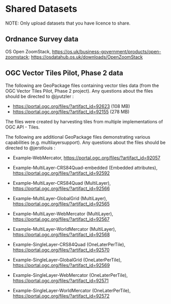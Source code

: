 # Shared Datasets

NOTE: Only upload datasets that you have licence to share.

## Ordnance Survey data

OS Open ZoomStack, https://os.uk/business-government/products/open-zoomstack; https://osdatahub.os.uk/downloads/OpenZoomStack

## OGC Vector Tiles Pilot, Phase 2 data

The following are GeoPackage files containing vector tiles data (from the OGC Vector Tiles Pilot, Phase 2 project). Any questions about the files should be directed to @jyutzler :

* https://portal.ogc.org/files/?artifact_id=92623 (108 MB)
* https://portal.ogc.org/files/?artifact_id=92155 (278 MB)

The files were created by harvesting tiles from multiple implementations of OGC API - Tiles.

The following are additional GeoPackage files demonstrating various capabilities (e.g. multilayersupport). Any questions about the files should be directed to @jerstlouis :

* Example-WebMercator, https://portal.ogc.org/files/?artifact_id=92057
* Example-MultiLayer-CRS84Quad-embedded (Embedded attributes), https://portal.ogc.org/files/?artifact_id=92592
* Example-MultiLayer-CRS84Quad (MultiLayer), https://portal.ogc.org/files/?artifact_id=92566
* Example-MultiLayer-GlobalGrid (MultiLayer), https://portal.ogc.org/files/?artifact_id=92565
* Example-MultiLayer-WebMercator (MultiLayer), https://portal.ogc.org/files/?artifact_id=92567
* Example-MultiLayer-WorldMercator (MultiLayer), https://portal.ogc.org/files/?artifact_id=92568

* Example-SingleLayer-CRS84Quad (OneLaterPerTile), https://portal.ogc.org/files/?artifact_id=92570
* Example-SingleLayer-GlobalGrid (OneLaterPerTile), https://portal.ogc.org/files/?artifact_id=92569
* Example-SingleLayer-WebMercator (OneLaterPerTile), https://portal.ogc.org/files/?artifact_id=92571
* Example-SingleLayer-WorldMercator (OneLaterPerTile), https://portal.ogc.org/files/?artifact_id=92572
